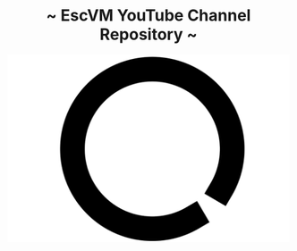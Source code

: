 <h1 align="center"> ~ EscVM YouTube Channel Repository ~ </h1>

<p align="center">
<a href="https://www.youtube.com/channel/UC9_Hh7gM2TO6I0aPWJBhFog?view_as=subscriber"><img src="media/circle_black_big.png" width="550px"></a>
</p>
